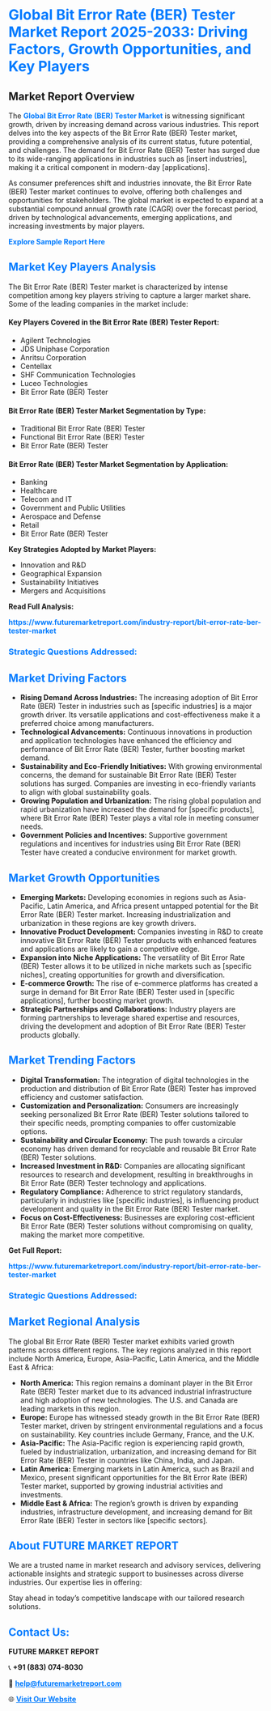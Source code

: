 <h1 style="color: #007BFF;">Global Bit Error Rate (BER) Tester Market Report 2025-2033: Driving Factors, Growth Opportunities, and Key Players</h1>

<section id="overview">
<h2>Market Report Overview</h2>
<p>The <a href="https://www.futuremarketreport.com/industry-report/bit-error-rate-ber-tester-market" style="color: #007BFF; text-decoration: none;"><strong>Global Bit Error Rate (BER) Tester Market</strong></a> is witnessing significant growth, driven by increasing demand across various industries. This report delves into the key aspects of the Bit Error Rate (BER) Tester market, providing a comprehensive analysis of its current status, future potential, and challenges. The demand for Bit Error Rate (BER) Tester has surged due to its wide-ranging applications in industries such as [insert industries], making it a critical component in modern-day [applications].</p>
<p>As consumer preferences shift and industries innovate, the Bit Error Rate (BER) Tester market continues to evolve, offering both challenges and opportunities for stakeholders. The global market is expected to expand at a substantial compound annual growth rate (CAGR) over the forecast period, driven by technological advancements, emerging applications, and increasing investments by major players.</p>
</section>

<section id="overview">
<p><a href="https://www.futuremarketreport.com/request-sample/reportId=99967" style="color: #007BFF; text-decoration: none;"><strong>Explore Sample Report Here</strong></a></p>
</section>

<section id="key-players">
<h2 style="color: #007BFF;">Market Key Players Analysis</h2>
<p>The Bit Error Rate (BER) Tester market is characterized by intense competition among key players striving to capture a larger market share. Some of the leading companies in the market include:</p>
<h4>Key Players Covered in the Bit Error Rate (BER) Tester Report:</h4>
<ul><li>Agilent Technologies</li><li>JDS Uniphase Corporation</li><li>Anritsu Corporation</li><li>Centellax</li><li>SHF Communication Technologies</li><li>Luceo Technologies</li><li>Bit Error Rate (BER) Tester</li></ul>
<h4>Bit Error Rate (BER) Tester Market Segmentation by Type:</h4>
<ul><li>Traditional Bit Error Rate (BER) Tester</li><li>Functional Bit Error Rate (BER) Tester</li><li>Bit Error Rate (BER) Tester</li></ul>

<h4>Bit Error Rate (BER) Tester Market Segmentation by Application:</h4>
<ul><li>Banking</li><li>Healthcare</li><li>Telecom and IT</li><li>Government and Public Utilities</li><li>Aerospace and Defense</li><li>Retail</li><li>Bit Error Rate (BER) Tester</li></ul>
<p><strong>Key Strategies Adopted by Market Players:</strong></p>
<ul>
<li>Innovation and R&D</li>
<li>Geographical Expansion</li>
<li>Sustainability Initiatives</li>
<li>Mergers and Acquisitions</li>
</ul>
</section>

<section>
<p><strong>Read Full Analysis: </strong></p><a href="https://www.futuremarketreport.com/industry-report/bit-error-rate-ber-tester-market" style="color: #007BFF; text-decoration: none;"><strong>https://www.futuremarketreport.com/industry-report/bit-error-rate-ber-tester-market</strong></a>
<h3 style="color: #007BFF;">Strategic Questions Addressed:</h3>
</section>

<section id="driving-factors">
<h2 style="color: #007BFF;">Market Driving Factors</h2>
<ul>
<li><strong>Rising Demand Across Industries:</strong> The increasing adoption of Bit Error Rate (BER) Tester in industries such as [specific industries] is a major growth driver. Its versatile applications and cost-effectiveness make it a preferred choice among manufacturers.</li>
<li><strong>Technological Advancements:</strong> Continuous innovations in production and application technologies have enhanced the efficiency and performance of Bit Error Rate (BER) Tester, further boosting market demand.</li>
<li><strong>Sustainability and Eco-Friendly Initiatives:</strong> With growing environmental concerns, the demand for sustainable Bit Error Rate (BER) Tester solutions has surged. Companies are investing in eco-friendly variants to align with global sustainability goals.</li>
<li><strong>Growing Population and Urbanization:</strong> The rising global population and rapid urbanization have increased the demand for [specific products], where Bit Error Rate (BER) Tester plays a vital role in meeting consumer needs.</li>
<li><strong>Government Policies and Incentives:</strong> Supportive government regulations and incentives for industries using Bit Error Rate (BER) Tester have created a conducive environment for market growth.</li>
</ul>
</section>

<section id="growth-opportunities">
<h2 style="color: #007BFF;">Market Growth Opportunities</h2>
<ul>
<li><strong>Emerging Markets:</strong> Developing economies in regions such as Asia-Pacific, Latin America, and Africa present untapped potential for the Bit Error Rate (BER) Tester market. Increasing industrialization and urbanization in these regions are key growth drivers.</li>
<li><strong>Innovative Product Development:</strong> Companies investing in R&D to create innovative Bit Error Rate (BER) Tester products with enhanced features and applications are likely to gain a competitive edge.</li>
<li><strong>Expansion into Niche Applications:</strong> The versatility of Bit Error Rate (BER) Tester allows it to be utilized in niche markets such as [specific niches], creating opportunities for growth and diversification.</li>
<li><strong>E-commerce Growth:</strong> The rise of e-commerce platforms has created a surge in demand for Bit Error Rate (BER) Tester used in [specific applications], further boosting market growth.</li>
<li><strong>Strategic Partnerships and Collaborations:</strong> Industry players are forming partnerships to leverage shared expertise and resources, driving the development and adoption of Bit Error Rate (BER) Tester products globally.</li>
</ul>
</section>

<section id="trending-factors">
<h2 style="color: #007BFF;">Market Trending Factors</h2>
<ul>
<li><strong>Digital Transformation:</strong> The integration of digital technologies in the production and distribution of Bit Error Rate (BER) Tester has improved efficiency and customer satisfaction.</li>
<li><strong>Customization and Personalization:</strong> Consumers are increasingly seeking personalized Bit Error Rate (BER) Tester solutions tailored to their specific needs, prompting companies to offer customizable options.</li>
<li><strong>Sustainability and Circular Economy:</strong> The push towards a circular economy has driven demand for recyclable and reusable Bit Error Rate (BER) Tester solutions.</li>
<li><strong>Increased Investment in R&D:</strong> Companies are allocating significant resources to research and development, resulting in breakthroughs in Bit Error Rate (BER) Tester technology and applications.</li>
<li><strong>Regulatory Compliance:</strong> Adherence to strict regulatory standards, particularly in industries like [specific industries], is influencing product development and quality in the Bit Error Rate (BER) Tester market.</li>
<li><strong>Focus on Cost-Effectiveness:</strong> Businesses are exploring cost-efficient Bit Error Rate (BER) Tester solutions without compromising on quality, making the market more competitive.</li>
</ul>
</section>

<section>
<p><strong>Get Full Report: </strong></p><a href="https://www.futuremarketreport.com/industry-report/bit-error-rate-ber-tester-market" style="color: #007BFF; text-decoration: none;"><strong>https://www.futuremarketreport.com/industry-report/bit-error-rate-ber-tester-market</strong></a>
<h3 style="color: #007BFF;">Strategic Questions Addressed:</h3>
</section>


<section id="regional-analysis">
<h2 style="color: #007BFF;">Market Regional Analysis</h2>
<p>The global Bit Error Rate (BER) Tester market exhibits varied growth patterns across different regions. The key regions analyzed in this report include North America, Europe, Asia-Pacific, Latin America, and the Middle East & Africa:</p>
<ul>
<li><strong>North America:</strong> This region remains a dominant player in the Bit Error Rate (BER) Tester market due to its advanced industrial infrastructure and high adoption of new technologies. The U.S. and Canada are leading markets in this region.</li>
<li><strong>Europe:</strong> Europe has witnessed steady growth in the Bit Error Rate (BER) Tester market, driven by stringent environmental regulations and a focus on sustainability. Key countries include Germany, France, and the U.K.</li>
<li><strong>Asia-Pacific:</strong> The Asia-Pacific region is experiencing rapid growth, fueled by industrialization, urbanization, and increasing demand for Bit Error Rate (BER) Tester in countries like China, India, and Japan.</li>
<li><strong>Latin America:</strong> Emerging markets in Latin America, such as Brazil and Mexico, present significant opportunities for the Bit Error Rate (BER) Tester market, supported by growing industrial activities and investments.</li>
<li><strong>Middle East & Africa:</strong> The region’s growth is driven by expanding industries, infrastructure development, and increasing demand for Bit Error Rate (BER) Tester in sectors like [specific sectors].</li>
</ul>
</section>

<footer>
<h2 style="color: #007BFF;">About FUTURE MARKET REPORT</h2>
<p>We are a trusted name in market research and advisory services, delivering actionable insights and strategic support to businesses across diverse industries. Our expertise lies in offering:</p>

<p>Stay ahead in today’s competitive landscape with our tailored research solutions.</p>

<h2 style="color: #007BFF;">Contact Us:</h2>
<p><strong>FUTURE MARKET REPORT</strong></p>
<p>📞 <strong>+91 (883) 074-8030</strong></p>
<p>📧 <strong><a href="mailto:help@futuremarketreport.com" style="color: #007BFF;">help@futuremarketreport.com</a></strong></p>
<p>🌐 <strong><a href="https://www.futuremarketreport.com/" style="color: #007BFF;">Visit Our Website</a></strong></p>
</footer>